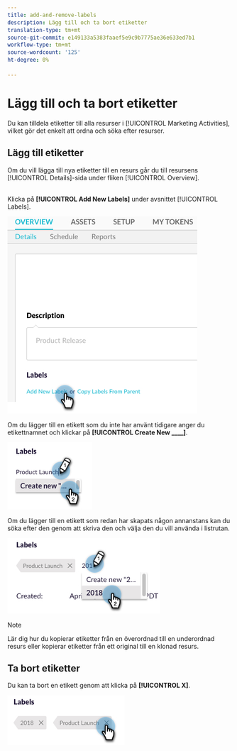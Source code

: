 ```yaml
---
title: add-and-remove-labels
description: Lägg till och ta bort etiketter
translation-type: tm+mt
source-git-commit: e149133a5383faaef5e9c9b7775ae36e633ed7b1
workflow-type: tm+mt
source-wordcount: '125'
ht-degree: 0%

---
```



# Lägg till och ta bort etiketter

Du kan tilldela etiketter till alla resurser i [!UICONTROL Marketing Activities], vilket gör det enkelt att ordna och söka efter resurser.

## Lägg till etiketter

Om du vill lägga till nya etiketter till en resurs går du till resursens [!UICONTROL Details]-sida under fliken [!UICONTROL Overview].
<br> 

Klicka på **[!UICONTROL Add New Labels]** under avsnittet [!UICONTROL Labels].

![Bild ett](/help/sky/assets/labels/add-and-remove-labels/add-and-remove-labels-1.jpg)

Om du lägger till en etikett som du inte har använt tidigare anger du etikettnamnet och klickar på **[!UICONTROL Create New ____]**.

![Bild två](/help/sky/assets/labels/add-and-remove-labels/add-and-remove-labels-2.jpg)

Om du lägger till en etikett som redan har skapats någon annanstans kan du söka efter den genom att skriva den och välja den du vill använda i listrutan.

![Bild tre](/help/sky/assets/labels/add-and-remove-labels/add-and-remove-labels-3.jpg)

>[!NOTE]
>
>Lär dig hur du kopierar etiketter från en överordnad till en underordnad resurs eller kopierar etiketter från ett original till en klonad resurs.

## Ta bort etiketter

Du kan ta bort en etikett genom att klicka på **[!UICONTROL X]**.

![Bild fyra](/help/sky/assets/labels/add-and-remove-labels/add-and-remove-labels-4.jpg)